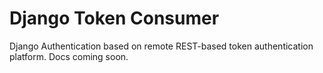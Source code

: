 # Django Token Consumer

Django Authentication based on remote REST-based token authentication platform.  Docs coming soon.
